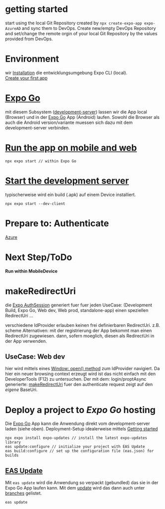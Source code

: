 # getting started
start using the local Git Repository created by `npx create-expo-app expo-AzureAD` and sync them to DevOps.
Create new/empty DevOps Repository and set/change the remote orgin of your local Git Repository by the values provided from DevOps.

# Environment
wir [Installation](https://docs.expo.dev/workflow/expo-cli/#installation) die entwicklungsumgebung Expo CLI (local).  
[Create your first app](https://docs.expo.dev/tutorial/create-your-first-app/)

# [Expo Go](https://docs.expo.dev/get-started/expo-go/)
mit diesem Subsystem ([development-server](https://docs.expo.dev/more/glossary-of-terms/#development-server)) lassen wir die App local (Browser) und in der [Expo Go](https://expo.dev/client) App (Android) laufen.
Sowohl die Browser als auch die Android version/variante muessen sich dazu mit dem development-server verbinden.

# [Run the app on mobile and web](https://docs.expo.io/introduction/walkthrough/#start-the-project)

    npx expo start // within Expo Go

# [Start the development server](https://docs.expo.dev/develop/development-builds/use-development-builds/#start-the-development-server)
typischerweise wird ein build (.apk) auf einem Device installiert.

    npx expo start --dev-client

# Prepare to: Authenticate

[Azure](https://docs.expo.dev/guides/authentication/#azure)

# Next Step/ToDo

**Run within MobileDevice**

# makeRedirectUri
die [Expo AuthSession](https://docs.expo.dev/versions/latest/sdk/auth-session/) generiert fuer fuer jeden UseCase: 
(Development Build, Expo Go, Web dev, Web prod, standalone-app) einen speziellen RedirectUri ...

verschiedene IdProvider erlauben keinen frei definierbaren RedirectUri. z.B. scheme
Alternativen: mit der registrierung der App bekommt man einen RedirectUri zugewiesen.
dann, sofern moeglich, diesen als RedirectUri in der App verwenden.

## UseCase: Web dev
hier wird mittels eines [Window: open() method](https://developer.mozilla.org/en-US/docs/Web/API/Window/open) zum IdProvider navigiert.
Da hier ein neuer browsing context erzeugt wird ist das nicht einfach mit den DeveloperTools (F12) zu untersuchen.
Der mit dem: login/proptAsync generierte: [makeRedirectUri](https://docs.expo.dev/versions/latest/sdk/auth-session/#authsessionmakeredirecturioptions) fuer den authenticate request zeigt auf den *eigene* BaseUri.

# Deploy a project to *Expo Go* hosting
Die [Expo Go](https://docs.expo.dev/get-started/expo-go/) App kann die Anwendung direkt vom development-server laden (siehe oben).
Deployment-Setup idealerweise mittels [Getting started](https://docs.expo.dev/eas-update/getting-started/)

    npx expo install expo-updates // install the latest expo-updates library
    eas update:configure // initialize your project with EAS Update
    eas build:configure // set up the configuration file (eas.json) for builds

## [EAS Update](https://docs.expo.dev/eas-update/introduction/)
Mit `eas update` wird die Anwendung so verpackt (gebundled) das sie in der Expo Go App laufen kann.
Mit dem [update](https://expo.dev/accounts/pwsimon/projects/expo-azuread/updates) wird das dann auch unter [branches](https://expo.dev/accounts/pwsimon/projects/expo-azuread/branches) gelistet.

    eas update
